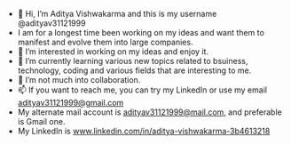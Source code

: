 - 👋 Hi, I’m Aditya Vishwakarma and this is my username @adityav31121999
-  I am for a longest time been working on my ideas and want them to manifest and evolve them into large companies.
- 👀 I’m interested in working on my ideas and enjoy it.
- 🌱 I’m currently learning various new topics related to bsuiness, technology, coding and various fields that are interesting to me.
- 💞️ I’m not much into collaboration.
- 📫 If you want to reach me, you can try my LinkedIn or use my email adityav31121999@gmail.com
- My alternate mail account is adityav31121999@mail.com, and preferable is Gmail one.
- My LinkedIn is www.linkedin.com/in/aditya-vishwakarma-3b4613218
<!---
adityav31121999/adityav31121999 is a ✨ special ✨ repository because its `README.md` (this file) appears on your GitHub profile.
You can click the Preview link to take a look at your changes.
--->

